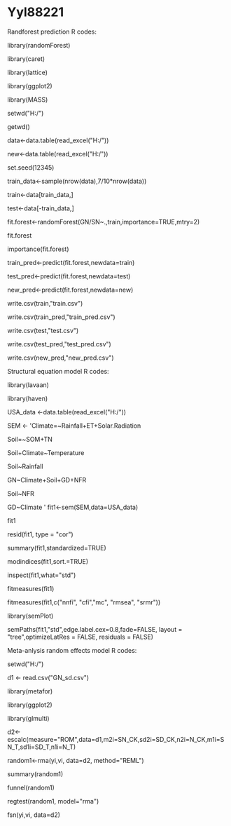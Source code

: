 # Yyl88221
Randforest prediction R codes:

library(randomForest)

library(caret)

library(lattice)

library(ggplot2)

library(MASS)

setwd("H:/")

getwd()

data<-data.table(read_excel("H:/"))

new<-data.table(read_excel("H:/"))

set.seed(12345)

train_data<-sample(nrow(data),7/10*nrow(data))

train<-data[train_data,]

test<-data[-train_data,]

fit.forest<-randomForest(GN/SN~.,train,importance=TRUE,mtry=2)

fit.forest

importance(fit.forest)

train_pred<-predict(fit.forest,newdata=train)

test_pred<-predict(fit.forest,newdata=test)

new_pred<-predict(fit.forest,newdata=new)

write.csv(train,"train.csv")

write.csv(train_pred,"train_pred.csv")

write.csv(test,"test.csv")

write.csv(test_pred,"test_pred.csv")

write.csv(new_pred,"new_pred.csv")




Structural equation model R codes:

library(lavaan)

library(haven)

USA_data <-data.table(read_excel("H:/"))

SEM <- 'Climate=~Rainfall+ET+Solar.Radiation

Soil=~SOM+TN

Soil+Climate~Temperature

Soil~Rainfall

GN~Climate+Soil+GD+NFR

Soil~NFR

GD~Climate
'
fit1<-sem(SEM,data=USA_data)

fit1

resid(fit1, type = "cor")

summary(fit1,standardized=TRUE)

modindices(fit1,sort.=TRUE)

inspect(fit1,what="std")

fitmeasures(fit1)

fitmeasures(fit1,c("nnfi", "cfi","mc", "rmsea", "srmr"))

library(semPlot)

semPaths(fit1,"std",edge.label.cex=0.8,fade=FALSE, layout = "tree",optimizeLatRes = FALSE, residuals = FALSE)




Meta-anlysis random effects model R codes:

setwd("H:/")

d1 <- read.csv("GN_sd.csv")

library(metafor)

library(ggplot2)

library(glmulti)

d2<-escalc(measure="ROM",data=d1,m2i=SN_CK,sd2i=SD_CK,n2i=N_CK,m1i=SN_T,sd1i=SD_T,n1i=N_T)

random1<-rma(yi,vi, data=d2, method="REML")

summary(random1)

funnel(random1)

regtest(random1, model="rma")

fsn(yi,vi, data=d2)
